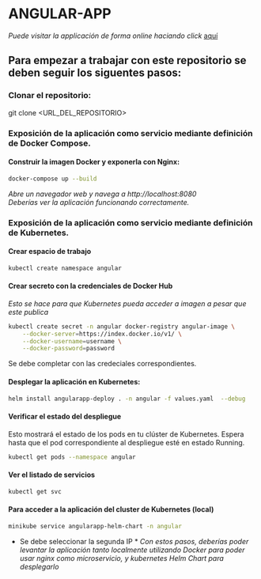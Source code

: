 # ANGULAR-APP

*Puede visitar la applicación de forma online haciando click* [aquí](https://challenge-alpha-fawn.vercel.app/)

## Para empezar a trabajar con este repositorio se deben seguir los siguentes pasos:

### Clonar el repositorio:

git clone <URL_DEL_REPOSITORIO>

### Exposición de la aplicación como servicio mediante definición de Docker Compose.

#### Construir la imagen Docker y exponerla con Nginx:

```bash
docker-compose up --build
```
*Abre un navegador web y navega a http://localhost:8080*  
*Deberías ver la aplicación funcionando correctamente.*

### Exposición de la aplicación como servicio mediante definición de Kubernetes.

#### Crear espacio de trabajo
```bash
kubectl create namespace angular
```
#### Crear secreto con la credenciales de Docker Hub 
*Esto se hace para que Kubernetes pueda acceder a imagen a pesar que este publica*
```bash
kubectl create secret -n angular docker-registry angular-image \
    --docker-server=https://index.docker.io/v1/ \
    --docker-username=username \
    --docker-password=password
```
Se debe completar con las credeciales correspondientes.
#### Desplegar la aplicación en Kubernetes:
```bash
helm install angularapp-deploy . -n angular -f values.yaml  --debug
```
 #### Verificar el estado del despliegue
 Esto mostrará el estado de los pods en tu clúster de Kubernetes. Espera hasta que el pod correspondiente al despliegue esté en estado Running.
 ```bash
kubectl get pods --namespace angular
```
#### Ver el listado de servicios 
 ```bash
kubectl get svc
```
#### Para acceder a la aplicación del cluster de Kubernetes (local)
 ```bash
minikube service angularapp-helm-chart -n angular
```
* Se debe seleccionar la segunda IP *
*Con estos pasos, deberías poder levantar la aplicación tanto localmente utilizando Docker para poder usar nginx como microservicio, y kubernetes Helm Chart para desplegarlo*
